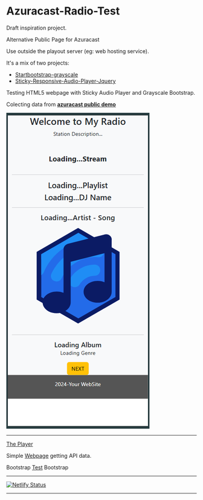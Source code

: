 # Azuracast-Radio-Test

Draft inspiration project.

Alternative Public Page for Azuracast

Use outside the playout server (eg: web hosting service).

It's a mix of two projects:

* [Startbootstrap-grayscale](https://github.com/StartBootstrap/startbootstrap-grayscale)
* [Sticky-Responsive-Audio-Player-Jquery](https://github.com/lucasato/Sticky-Responsive-Audio-Player-Jquery)

Testing HTML5 webpage with Sticky Audio Player and Grayscale Bootstrap.

Colecting data from [**azuracast public demo**](https://demo.azuracast.com/)

![colecting-stream-metadata](image/README/colecting-stream-metadata.png)

---

[The Player](https://azuracast-radio-test.netlify.app/player.html)

Simple [Webpage](https://azuracast-radio-test.netlify.app/player-api.html) getting API data.

Bootstrap [Test](https://azuracast-radio-test.netlify.app/index.player.html) Bootstrap

---

[![Netlify Status](https://api.netlify.com/api/v1/badges/d5ee7575-abb8-4233-9629-e9bf1d7afcb8/deploy-status)](https://app.netlify.com/sites/azuracast-radio-test/deploys)

---
